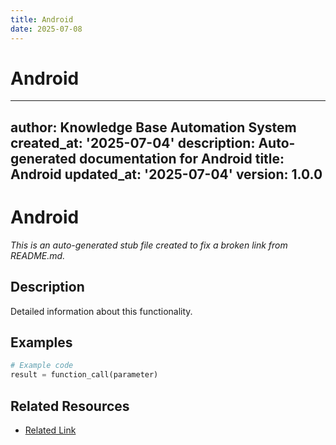 ```yaml
---
title: Android
date: 2025-07-08
---
```


# Android

---
author: Knowledge Base Automation System
created_at: '2025-07-04'
description: Auto-generated documentation for Android
title: Android
updated_at: '2025-07-04'
version: 1.0.0
---

# Android

*This is an auto-generated stub file created to fix a broken link from README.md.*

## Description

Detailed information about this functionality.

## Examples

```python
# Example code
result = function_call(parameter)
```

## Related Resources

- [Related Link](./related_resource.md)
